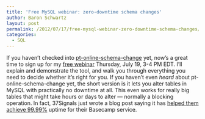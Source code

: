 ```yaml
---
title: 'Free MySQL webinar: zero-downtime schema changes'
author: Baron Schwartz
layout: post
permalink: /2012/07/17/free-mysql-webinar-zero-downtime-schema-changes/
categories:
  - SQL
---
```

If you haven&#8217;t checked into [pt-online-schema-change][1] yet, now&#8217;s a great time to sign up for my [free webinar][2] Thursday, July 19, 3-4 PM EDT. I&#8217;ll explain and demonstrate the tool, and walk you through everything you need to decide whether it&#8217;s right for you.
If you haven&#8217;t even *heard* about pt-online-schema-change yet, the short version is it lets you alter tables in MySQL with practically no downtime at all. This even works for really big tables that might take hours or days to alter &#8212; normally a blocking operation. In fact, 37Signals just wrote a blog post saying it has [helped them achieve 99.99%][3] uptime for their Basecamp service.

 [1]: http://www.percona.com/doc/percona-toolkit/pt-online-schema-change.html
 [2]: https://www3.gotomeeting.com/register/506420958
 [3]: http://37signals.com/svn/posts/3208-new-basecamp-available-9999-of-the-time-since-launch
